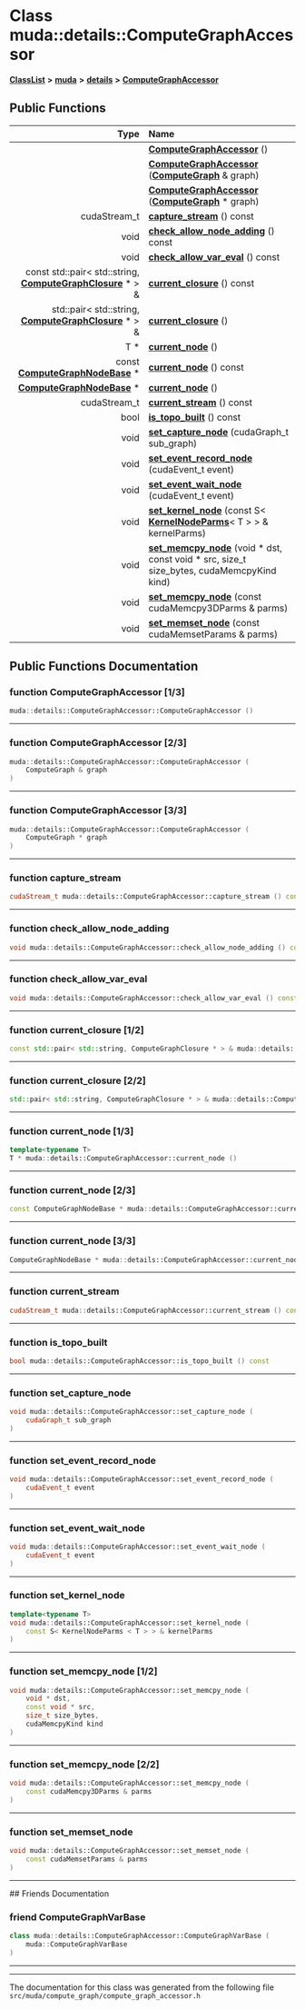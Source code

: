 

# Class muda::details::ComputeGraphAccessor



[**ClassList**](annotated.md) **>** [**muda**](namespacemuda.md) **>** [**details**](namespacemuda_1_1details.md) **>** [**ComputeGraphAccessor**](classmuda_1_1details_1_1_compute_graph_accessor.md)










































## Public Functions

| Type | Name |
| ---: | :--- |
|   | [**ComputeGraphAccessor**](#function-computegraphaccessor-13) () <br> |
|   | [**ComputeGraphAccessor**](#function-computegraphaccessor-23) ([**ComputeGraph**](classmuda_1_1_compute_graph.md) & graph) <br> |
|   | [**ComputeGraphAccessor**](#function-computegraphaccessor-33) ([**ComputeGraph**](classmuda_1_1_compute_graph.md) \* graph) <br> |
|  cudaStream\_t | [**capture\_stream**](#function-capture_stream) () const<br> |
|  void | [**check\_allow\_node\_adding**](#function-check_allow_node_adding) () const<br> |
|  void | [**check\_allow\_var\_eval**](#function-check_allow_var_eval) () const<br> |
|  const std::pair&lt; std::string, [**ComputeGraphClosure**](classmuda_1_1_compute_graph_closure.md) \* &gt; & | [**current\_closure**](#function-current_closure-12) () const<br> |
|  std::pair&lt; std::string, [**ComputeGraphClosure**](classmuda_1_1_compute_graph_closure.md) \* &gt; & | [**current\_closure**](#function-current_closure-22) () <br> |
|  T \* | [**current\_node**](#function-current_node-13) () <br> |
|  const [**ComputeGraphNodeBase**](classmuda_1_1_compute_graph_node_base.md) \* | [**current\_node**](#function-current_node-23) () const<br> |
|  [**ComputeGraphNodeBase**](classmuda_1_1_compute_graph_node_base.md) \* | [**current\_node**](#function-current_node-33) () <br> |
|  cudaStream\_t | [**current\_stream**](#function-current_stream) () const<br> |
|  bool | [**is\_topo\_built**](#function-is_topo_built) () const<br> |
|  void | [**set\_capture\_node**](#function-set_capture_node) (cudaGraph\_t sub\_graph) <br> |
|  void | [**set\_event\_record\_node**](#function-set_event_record_node) (cudaEvent\_t event) <br> |
|  void | [**set\_event\_wait\_node**](#function-set_event_wait_node) (cudaEvent\_t event) <br> |
|  void | [**set\_kernel\_node**](#function-set_kernel_node) (const S&lt; [**KernelNodeParms**](classmuda_1_1_kernel_node_parms.md)&lt; T &gt; &gt; & kernelParms) <br> |
|  void | [**set\_memcpy\_node**](#function-set_memcpy_node-12) (void \* dst, const void \* src, size\_t size\_bytes, cudaMemcpyKind kind) <br> |
|  void | [**set\_memcpy\_node**](#function-set_memcpy_node-22) (const cudaMemcpy3DParms & parms) <br> |
|  void | [**set\_memset\_node**](#function-set_memset_node) (const cudaMemsetParams & parms) <br> |




























## Public Functions Documentation




### function ComputeGraphAccessor [1/3]

```C++
muda::details::ComputeGraphAccessor::ComputeGraphAccessor () 
```




<hr>



### function ComputeGraphAccessor [2/3]

```C++
muda::details::ComputeGraphAccessor::ComputeGraphAccessor (
    ComputeGraph & graph
) 
```




<hr>



### function ComputeGraphAccessor [3/3]

```C++
muda::details::ComputeGraphAccessor::ComputeGraphAccessor (
    ComputeGraph * graph
) 
```




<hr>



### function capture\_stream 

```C++
cudaStream_t muda::details::ComputeGraphAccessor::capture_stream () const
```




<hr>



### function check\_allow\_node\_adding 

```C++
void muda::details::ComputeGraphAccessor::check_allow_node_adding () const
```




<hr>



### function check\_allow\_var\_eval 

```C++
void muda::details::ComputeGraphAccessor::check_allow_var_eval () const
```




<hr>



### function current\_closure [1/2]

```C++
const std::pair< std::string, ComputeGraphClosure * > & muda::details::ComputeGraphAccessor::current_closure () const
```




<hr>



### function current\_closure [2/2]

```C++
std::pair< std::string, ComputeGraphClosure * > & muda::details::ComputeGraphAccessor::current_closure () 
```




<hr>



### function current\_node [1/3]

```C++
template<typename T>
T * muda::details::ComputeGraphAccessor::current_node () 
```




<hr>



### function current\_node [2/3]

```C++
const ComputeGraphNodeBase * muda::details::ComputeGraphAccessor::current_node () const
```




<hr>



### function current\_node [3/3]

```C++
ComputeGraphNodeBase * muda::details::ComputeGraphAccessor::current_node () 
```




<hr>



### function current\_stream 

```C++
cudaStream_t muda::details::ComputeGraphAccessor::current_stream () const
```




<hr>



### function is\_topo\_built 

```C++
bool muda::details::ComputeGraphAccessor::is_topo_built () const
```




<hr>



### function set\_capture\_node 

```C++
void muda::details::ComputeGraphAccessor::set_capture_node (
    cudaGraph_t sub_graph
) 
```




<hr>



### function set\_event\_record\_node 

```C++
void muda::details::ComputeGraphAccessor::set_event_record_node (
    cudaEvent_t event
) 
```




<hr>



### function set\_event\_wait\_node 

```C++
void muda::details::ComputeGraphAccessor::set_event_wait_node (
    cudaEvent_t event
) 
```




<hr>



### function set\_kernel\_node 

```C++
template<typename T>
void muda::details::ComputeGraphAccessor::set_kernel_node (
    const S< KernelNodeParms < T > > & kernelParms
) 
```




<hr>



### function set\_memcpy\_node [1/2]

```C++
void muda::details::ComputeGraphAccessor::set_memcpy_node (
    void * dst,
    const void * src,
    size_t size_bytes,
    cudaMemcpyKind kind
) 
```




<hr>



### function set\_memcpy\_node [2/2]

```C++
void muda::details::ComputeGraphAccessor::set_memcpy_node (
    const cudaMemcpy3DParms & parms
) 
```




<hr>



### function set\_memset\_node 

```C++
void muda::details::ComputeGraphAccessor::set_memset_node (
    const cudaMemsetParams & parms
) 
```




<hr>## Friends Documentation





### friend ComputeGraphVarBase 

```C++
class muda::details::ComputeGraphAccessor::ComputeGraphVarBase (
    muda::ComputeGraphVarBase
) 
```




<hr>

------------------------------
The documentation for this class was generated from the following file `src/muda/compute_graph/compute_graph_accessor.h`

